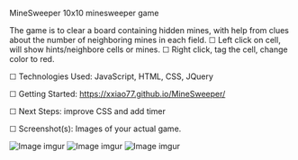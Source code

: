 MineSweeper
10x10 minesweeper game
 
The game is to clear a board containing hidden mines, with help from clues about the number of neighboring mines in each field.
☐ Left click on cell, will show hints/neighbore cells or mines. 
☐ Right click, tag the cell, change color to red.

☐ Technologies Used: JavaScript, HTML, CSS, JQuery

☐ Getting Started: https://xxiao77.github.io/MineSweeper/

☐ Next Steps: improve CSS and add timer
  
☐ Screenshot(s): Images of your actual game.

![Image imgur](https://imgur.com/1IKsK3s.jpg)
![Image imgur](https://imgur.com/0xrTQsI.jpg)
![Image imgur](https://imgur.com/ipyLVZB.jpg)


